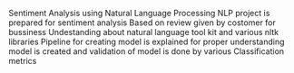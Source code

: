 Sentiment Analysis using Natural Language Processing
NLP project is prepared for sentiment analysis Based on review given by costomer for bussiness
Undestanding about natural language tool kit and various nltk libraries
Pipeline for creating model is explained for proper understanding
model is created and validation of model is done by various Classification metrics
